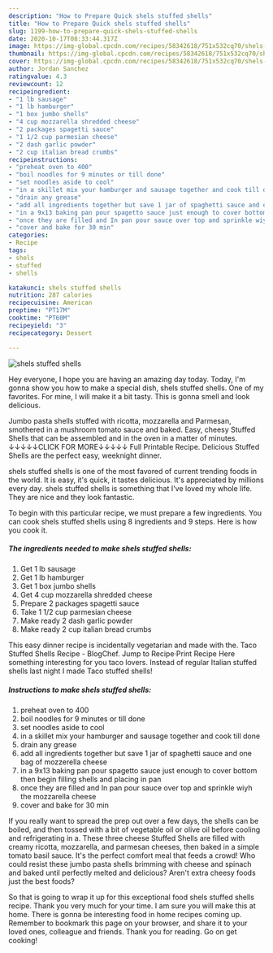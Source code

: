 ```yaml
---
description: "How to Prepare Quick shels stuffed shells"
title: "How to Prepare Quick shels stuffed shells"
slug: 1199-how-to-prepare-quick-shels-stuffed-shells
date: 2020-10-17T08:33:44.317Z
image: https://img-global.cpcdn.com/recipes/58342618/751x532cq70/shels-stuffed-shells-recipe-main-photo.jpg
thumbnail: https://img-global.cpcdn.com/recipes/58342618/751x532cq70/shels-stuffed-shells-recipe-main-photo.jpg
cover: https://img-global.cpcdn.com/recipes/58342618/751x532cq70/shels-stuffed-shells-recipe-main-photo.jpg
author: Jordan Sanchez
ratingvalue: 4.3
reviewcount: 12
recipeingredient:
- "1 lb sausage"
- "1 lb hamburger"
- "1 box jumbo shells"
- "4 cup mozzarella shredded cheese"
- "2 packages spagetti sauce"
- "1 1/2 cup parmesian cheese"
- "2 dash garlic powder"
- "2 cup italian bread crumbs"
recipeinstructions:
- "preheat oven to 400"
- "boil noodles for 9 minutes or till done"
- "set noodles aside to cool"
- "in a skillet mix your hamburger and sausage together and cook till done"
- "drain any grease"
- "add all ingredients together but save 1 jar of spaghetti sauce and one bag of mozzerella cheese"
- "in a 9x13 baking pan pour spagetto sauce just enough to cover bottom then begin filling shells and placing in pan"
- "once they are filled and In pan pour sauce over top and sprinkle wiyh the mozzarella cheese"
- "cover and bake for 30 min"
categories:
- Recipe
tags:
- shels
- stuffed
- shells

katakunci: shels stuffed shells 
nutrition: 287 calories
recipecuisine: American
preptime: "PT17M"
cooktime: "PT60M"
recipeyield: "3"
recipecategory: Dessert

---
```



![shels stuffed shells](https://img-global.cpcdn.com/recipes/58342618/751x532cq70/shels-stuffed-shells-recipe-main-photo.jpg)

Hey everyone, I hope you are having an amazing day today. Today, I'm gonna show you how to make a special dish, shels stuffed shells. One of my favorites. For mine, I will make it a bit tasty. This is gonna smell and look delicious.

Jumbo pasta shells stuffed with ricotta, mozzarella and Parmesan, smothered in a mushroom tomato sauce and baked. Easy, cheesy Stuffed Shells that can be assembled and in the oven in a matter of minutes. ↓↓↓↓↓CLICK FOR MORE↓↓↓↓↓ Full Printable Recipe. Delicious Stuffed Shells are the perfect easy, weeknight dinner.

shels stuffed shells is one of the most favored of current trending foods in the world. It is easy, it's quick, it tastes delicious. It's appreciated by millions every day. shels stuffed shells is something that I've loved my whole life. They are nice and they look fantastic.


To begin with this particular recipe, we must prepare a few ingredients. You can cook shels stuffed shells using 8 ingredients and 9 steps. Here is how you cook it.

<!--inarticleads1-->

##### The ingredients needed to make shels stuffed shells:

1. Get 1 lb sausage
1. Get 1 lb hamburger
1. Get 1 box jumbo shells
1. Get 4 cup mozzarella shredded cheese
1. Prepare 2 packages spagetti sauce
1. Take 1 1/2 cup parmesian cheese
1. Make ready 2 dash garlic powder
1. Make ready 2 cup italian bread crumbs


This easy dinner recipe is incidentally vegetarian and made with the. Taco Stuffed Shells Recipe - BlogChef. Jump to Recipe·Print Recipe Here something interesting for you taco lovers. Instead of regular Italian stuffed shells last night I made Taco stuffed shells! 

<!--inarticleads2-->

##### Instructions to make shels stuffed shells:

1. preheat oven to 400
1. boil noodles for 9 minutes or till done
1. set noodles aside to cool
1. in a skillet mix your hamburger and sausage together and cook till done
1. drain any grease
1. add all ingredients together but save 1 jar of spaghetti sauce and one bag of mozzerella cheese
1. in a 9x13 baking pan pour spagetto sauce just enough to cover bottom then begin filling shells and placing in pan
1. once they are filled and In pan pour sauce over top and sprinkle wiyh the mozzarella cheese
1. cover and bake for 30 min


If you really want to spread the prep out over a few days, the shells can be boiled, and then tossed with a bit of vegetable oil or olive oil before cooling and refrigerating in a. These three cheese Stuffed Shells are filled with creamy ricotta, mozzarella, and parmesan cheeses, then baked in a simple tomato basil sauce. It&#39;s the perfect comfort meal that feeds a crowd! Who could resist these jumbo pasta shells brimming with cheese and spinach and baked until perfectly melted and delicious? Aren&#39;t extra cheesy foods just the best foods? 

So that is going to wrap it up for this exceptional food shels stuffed shells recipe. Thank you very much for your time. I am sure you will make this at home. There is gonna be interesting food in home recipes coming up. Remember to bookmark this page on your browser, and share it to your loved ones, colleague and friends. Thank you for reading. Go on get cooking!
